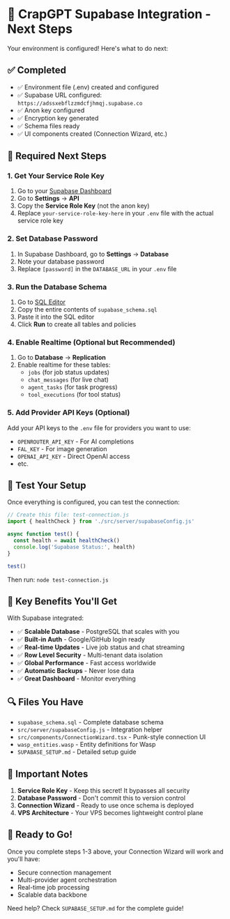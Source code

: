 # 🚀 CrapGPT Supabase Integration - Next Steps

Your environment is configured! Here's what to do next:

## ✅ Completed
- ✅ Environment file (.env) created and configured
- ✅ Supabase URL configured: `https://adssxebflzzmdcfjhmqj.supabase.co`
- ✅ Anon key configured
- ✅ Encryption key generated
- ✅ Schema files ready
- ✅ UI components created (Connection Wizard, etc.)

## 🔧 Required Next Steps

### 1. Get Your Service Role Key
1. Go to your [Supabase Dashboard](https://adssxebflzzmdcfjhmqj.supabase.co)
2. Go to **Settings** → **API**
3. Copy the **Service Role Key** (not the anon key)
4. Replace `your-service-role-key-here` in your `.env` file with the actual service role key

### 2. Set Database Password
1. In Supabase Dashboard, go to **Settings** → **Database**
2. Note your database password
3. Replace `[password]` in the `DATABASE_URL` in your `.env` file

### 3. Run the Database Schema
1. Go to [SQL Editor](https://adssxebflzzmdcfjhmqj.supabase.co/sql/new)
2. Copy the entire contents of `supabase_schema.sql`
3. Paste it into the SQL editor
4. Click **Run** to create all tables and policies

### 4. Enable Realtime (Optional but Recommended)
1. Go to **Database** → **Replication**
2. Enable realtime for these tables:
   - `jobs` (for job status updates)
   - `chat_messages` (for live chat)
   - `agent_tasks` (for task progress)
   - `tool_executions` (for tool status)

### 5. Add Provider API Keys (Optional)
Add your API keys to the `.env` file for providers you want to use:
- `OPENROUTER_API_KEY` - For AI completions
- `FAL_KEY` - For image generation
- `OPENAI_API_KEY` - Direct OpenAI access
- etc.

## 🧪 Test Your Setup

Once everything is configured, you can test the connection:

```javascript
// Create this file: test-connection.js
import { healthCheck } from './src/server/supabaseConfig.js'

async function test() {
  const health = await healthCheck()
  console.log('Supabase Status:', health)
}

test()
```

Then run: `node test-connection.js`

## 🎯 Key Benefits You'll Get

With Supabase integrated:
- ✅ **Scalable Database** - PostgreSQL that scales with you
- ✅ **Built-in Auth** - Google/GitHub login ready
- ✅ **Real-time Updates** - Live job status and chat streaming
- ✅ **Row Level Security** - Multi-tenant data isolation
- ✅ **Global Performance** - Fast access worldwide
- ✅ **Automatic Backups** - Never lose data
- ✅ **Great Dashboard** - Monitor everything

## 🔍 Files You Have

- `supabase_schema.sql` - Complete database schema
- `src/server/supabaseConfig.js` - Integration helper
- `src/components/ConnectionWizard.tsx` - Punk-style connection UI
- `wasp_entities.wasp` - Entity definitions for Wasp
- `SUPABASE_SETUP.md` - Detailed setup guide

## 🚨 Important Notes

1. **Service Role Key** - Keep this secret! It bypasses all security
2. **Database Password** - Don't commit this to version control
3. **Connection Wizard** - Ready to use once schema is deployed
4. **VPS Architecture** - Your VPS becomes lightweight control plane

## 🎉 Ready to Go!

Once you complete steps 1-3 above, your Connection Wizard will work and you'll have:
- Secure connection management
- Multi-provider agent orchestration
- Real-time job processing
- Scalable data backbone

Need help? Check `SUPABASE_SETUP.md` for the complete guide!